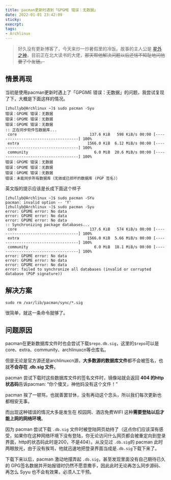 ```yaml
---
title: pacman更新时遇到「GPGME 错误：无数据」
date: 2022-01-01 23:42:09
sticky:
execrpt:
tags:
- Archlinux
---
```


> 好久没有更新博客了，今天来炒一炒暑假里的冷饭。故事的主人公是 [星外之神](https://wszqkzqk.github.io/)，目前正在北大读书的大佬，~~那天帮他解决问题以后还恬不知耻地问他要了个友链。~~

## 情景再现

当初是使用pacman更新时遇上了「GPGME 错误：无数据」的问题，我尝试复现了下，大概是下面这样的情况。

```
[zhullyb@Archlinux ~]$ sudo pacman -Syu
错误：GPGME 错误：无数据
错误：GPGME 错误：无数据
错误：GPGME 错误：无数据
:: 正在同步软件包数据库...
 core                                137.6 KiB   598 KiB/s 00:00 [------------------------------------] 100%
 extra                              1566.0 KiB  6.12 MiB/s 00:00 [------------------------------------] 100%
 community                             6.0 MiB  20.6 MiB/s 00:00 [------------------------------------] 100%
错误：GPGME 错误：无数据
错误：GPGME 错误：无数据
错误：GPGME 错误：无数据
错误：未能同步所有数据库（无效或已损坏的数据库 (PGP 签名)）
```

英文版的提示应该是长成下面这个样子

```
[zhullyb@Archlinux ~]$ sudo pacman -SYu
pacman: invalid option -- 'Y'
[zhullyb@Archlinux ~]$ sudo pacman -Syu
error: GPGME error: No data
error: GPGME error: No data
error: GPGME error: No data
:: Synchronizing package databases...
 core                                137.6 KiB   574 KiB/s 00:00 [------------------------------------] 100%
 extra                              1566.0 KiB  5.66 MiB/s 00:00 [------------------------------------] 100%
 community                             6.0 MiB  18.1 MiB/s 00:00 [------------------------------------] 100%
error: GPGME error: No data
error: GPGME error: No data
error: GPGME error: No data
error: failed to synchronize all databases (invalid or corrupted database (PGP signature))
```

## 解决方案

```
sudo rm /var/lib/pacman/sync/*.sig
```

很简单，就这一条命令就够了。

## 问题原因

pacman在更新数据库文件时也会尝试下载`$repo.db.sig`，这里的`$repo`可以是core、extra、community、archlinuxcn等仓库名。

但是无论是官方源还是archlinuxcn源，**大多数源的数据库文件**都不会被签名，也就**不会存在 .db.sig 文件**。

pacman 尝试下载时这些数据库文件的签名文件时，镜像站就会返回 **404 的http状态码**告诉pacman: “你个傻叉，神他妈没有这个文件！”

pacman 挨了一顿骂，也就善罢甘休，没有再动这个念头，所以我们每次更新也都相安无事。

而出现这种错误的情况大多是发生在 校园网、酒店免费WIFI 这种**需要登陆以后才能上网的网络环境**。

因为 pacman 尝试下载 `.db.sig` 文件时被登陆网页劫持了（这点你们应该深有感受，如果你在这种网络环境下没有登陆，你无论访问什么网页都会被重定向到登录界面，http的状态码此时是200，不是404）。从没见过 `.db.sig`的 pacman 此时两眼放光，由于没有挨骂，他就迅速地把登录界面当成是`.db.sig`下载下来了。

下载下来以后，pacman 激动地摆弄起 `.db.sig`，甚至发现里面没有自己期待已久的 GPG签名数据并开始报错时仍然不愿意撒手，因此此时无论再怎么同步源码、再怎么 Syyu 也不会有效果，必须人工干预。
